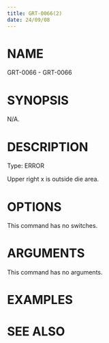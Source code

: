 ```yaml
---
title: GRT-0066(2)
date: 24/09/08
---
```


# NAME

GRT-0066 - GRT-0066

# SYNOPSIS

N/A.

# DESCRIPTION

Type: ERROR

Upper right x is outside die area.

# OPTIONS

This command has no switches.

# ARGUMENTS

This command has no arguments.

# EXAMPLES

# SEE ALSO
